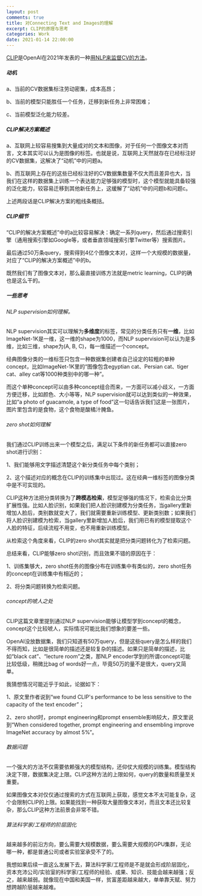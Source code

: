 ```yaml
---
layout: post
comments: true
title: 对Connecting Text and Images的理解
excerpt: CLIP的原理与思考
categories: Work
date: 2021-01-14 22:00:00
---
```


[CLIP](https://openai.com/blog/clip/#rf17)是OpenAI在2021年发表的一种[用NLP来监督CV的方法](https://cdn.openai.com/papers/Learning_Transferable_Visual_Models_From_Natural_Language.pdf)。

##### 动机

a、当前的CV数据集标注劳动密集，成本高昂；

b、当前的模型只能胜任一个任务，迁移到新任务上非常困难；

c、当前模型泛化能力较差。

##### CLIP解决方案概述

a、互联网上较容易搜集到大量成对的文本和图像，对于任何一个图像文本对而言，文本其实可以认为是图像的标签。也就是说，互联网上天然就存在已经标注好的CV数据集，这解决了“动机”中的问题a。

b、而互联网上存在的这些已经标注好的CV数据集数量不仅大而且差异也大，当我们在这样的数据集上训练一个表达能力足够强的模型时，这个模型就能具备较强的泛化能力，较容易迁移到其他新任务上，这缓解了“动机”中的问题b和问题c。

上述两段话是CLIP解决方案的粗线条概括。

##### CLIP细节

“CLIP的解决方案概述”中的a比较容易解决：确定一系列query，然后通过搜索引擎（通用搜索引擎如Google等，或者垂直领域搜索引擎Twitter等）搜索图片。

最后通过50万条query，搜索得到4亿个图像文本对，这样一个大规模的数据量，对应了“CLIP的解决方案概述”中的b。

既然我们有了图像文本对，那么最直接训练方法就是metric learning，CLIP的确也是这么干的。

##### 一些思考

###### NLP supervision如何理解。

NLP supervision其实可以理解为**多维度**的标签，常见的分类任务只有**一维**，比如ImageNet-1K是一维，这一维的shape为1000，而NLP supervision可以认为是多维，比如三维，shape为(A, B, C)，每一维描述一个concept。

经典图像分类的一维标签只包含一种数据集创建者自己设定的较粗的单种concept，比如ImageNet-1K里的“图像包含egyptian cat、Persian cat、tiger cat、alley cat等1000种类别中的哪一种”。

而这个单种concept可以由多种concept组合而来，一方面可以减小歧义，一方面方便迁移，比如颜色、大小等等，NLP supervision就可以达到类似的一种效果，比如“a photo of guacamole, a type of food”这一句话告诉我们这是一张图片，图片里包含的是食物，这个食物是酸橘汁腌鱼。

###### zero shot如何理解

我们通过CLIP训练出来一个模型之后，满足以下条件的新任务都可以直接zero shot进行识别：

1、我们能够用文字描述清楚这个新分类任务中每个类别；

2、这个描述对应的概念在CLIP的训练集中出现过。这在经典一维标签的图像分类中是不可实现的。

CLIP这种方法把分类转换为了**跨模态检索**，模型足够强的情况下，检索会比分类扩展性强。比如人脸识别，如果我们把人脸识别建模为分类任务，当gallery里新增加人脸后，类别数就变大了，我们就需要重新训练模型、更新类别数；如果我们将人脸识别建模为检索，当gallery里新增加人脸后，我们用已有的模型提取这个人脸的特征，后续流程不用变，也不用重新训练模型。

从检索这个角度来看，CLIP的zero shot其实就是把分类问题转化为了检索问题。

总结来看，CLIP能够zero shot识别，而且效果不错的原因在于：

1、训练集够大，zero shot任务的图像分布在训练集中有类似的，zero shot任务的concept在训练集中有相近的；

2、将分类问题转换为检索问题。

###### concept的唬人之处
CLIP这篇文章里提到通过NLP supervision能够让模型学到concept的概念，concept这个比较唬人，实际情况可能比我们想象的要差一些。

OpenAI没放数据集，我们只知道有50万query，但是这些query是怎么样的我们不得而知，比如是很简单的描述还是较复杂的描述。如果只是简单的描述，比如“black cat”、“lecture room”之类，那NLP encoder学到的所谓concept可能比较低级，稍微比bag of words好一点，毕竟50万的量不是很大，query又简单。

我猜想情况可能近乎于如此，论据如下：

1、原文里作者说到“we found CLIP's performance to be less sensitive to the capacity of the text encoder”；

2、zero shot时，prompt engineering和prompt ensemble影响较大，原文里说到“When considered together, prompt
engineering and ensembling improve ImageNet accuracy
by almost 5%”。

###### 数据问题

一个强大的方法不仅需要依赖强大的模型结构，还仰仗大规模的训练集。模型结构决定下限，数据集决定上限。CLIP这种方法的上限如何，query的数量和质量至关重要。

如果图像文本对仅仅通过搜索的方式在互联网上获取，感觉文本不太可能复杂，这个会限制CLIP的上限。如果能找到一种获取大量图像文本对，而且文本还比较复杂，那么CLIP这种方法前景会非常不错。

###### 算法科学家/工程师的阶层固化

越来越多的前沿方向，要么需要大规模数据，要么需要大规模的GPU集群，无论哪一种，都是普通公司或者实验室承受不了的。

我想如果后续一直这么发展下去，算法科学家/工程师是不是就会形成阶层固化，资本充沛公司/实验室的科学家/工程师的经验、成果、知识、技能会越来越强；反之，越来越弱。就像现在中国和美国一样，贫富差距越来越大，单单靠天赋、努力想跨越阶层越来越难。
